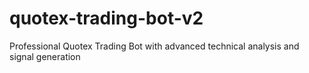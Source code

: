 # quotex-trading-bot-v2
Professional Quotex Trading Bot with advanced technical analysis and signal generation
